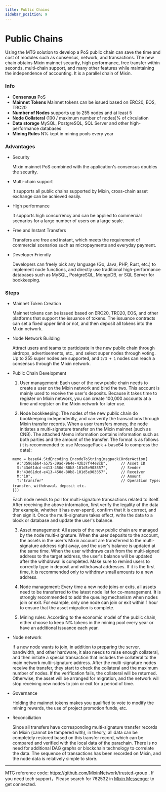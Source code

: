 ```yaml
---
title: Public Chains
sidebar_position: 9
---
```


# Public Chains

Using the MTG solution to develop a PoS public chain can save the time and cost of modules such as consensus, network, and transactions. The new chain obtains Mixin mainnet security, high performance, free transfer within seconds, multi-chain support, and many other features while maintaining the independence of accounting. It is a parallel chain of Mixin.


### Info

- **Consensus** PoS
- **Mainnet Tokens** Mainnet tokens can be issued based on ERC20, EOS, TRC20
- **Number of Nodes** supports up to 255 nodes and at least 5
- **Node Collateral** (100 / maximum number of nodes)% of circulation
- **Data storage** MySQL, PostgreSQL, SQL Server and other high-performance databases
- **Mining Rules** N% kept in mining pools every year

### Advantages

- Security

   Mixin mainnet PoS combined with the application's consensus doubles the security.

- Multi-chain support

  It supports all public chains supported by Mixin, cross-chain asset exchange can be achieved easily.

- High performance

  It supports high concurrency and can be applied to commercial scenarios for a large number of users on a large scale.

- Free and Instant Transfers

   Transfers are free and instant, which meets the requirement of commercial scenarios such as micropayments and everyday payment.

- Developer Friendly

   Developers can freely pick any language (Go, Java, PHP, Rust, etc.) to implement node functions, and directly use traditional high-performance databases such as MySQL, PostgreSQL, MongoDB, or SQL Server for bookkeeping.

### Steps

- Mainnet Token Creation

  Mainnet tokens can be issued based on ERC20, TRC20, EOS, and other platforms that support the issuance of tokens. The issuance contracts can set a fixed upper limit or not, and then deposit all tokens into the Mixin network.

- Node Network Building

  Attract users and teams to participate in the new public chain through airdrops, advertisements, etc., and select super nodes through voting. Up to 255 super nodes are supported, and `2/3 + 1` nodes can reach a consensus through the Mixin network.

- Public Chain Development

  1. User management: Each user of the new public chain needs to create a user on the Mixin network and bind the two. This account is mainly used to receive the user's deposits. Because it takes time to register on Mixin network, you can create 100,000 accounts at a time and register on the Mixin network for later use.

  2. Node bookkeeping: The nodes of the new public chain do bookkeeping independently, and can verify the transactions through Mixin transfer records. When a user transfers money, the node initiates a multi-signature transfer on the Mixin mainnet (such as CNB). The attached Memo information contains information such as both parties and the amount of the transfer. The format is as follows (it is recommended to use MessagePack + base64 to compress the data):


  ```golang
  memo = base64.StdEncoding.EncodeToString(msgpack(OrderAction{
    A:"3596ab64-a575-39ad-964e-43b37f44e8cb",      // Asset ID
    S:"43d61dcd-e413-450d-80b8-101d5e903357",      // Sender
    R:"43d61dcd-e413-450d-80b8-101d5e903357",      // Receiver
    M:"10",                                        // Amount
    T:"transfer"                                   // Operation Type: transfer、withdrawal、deposit etc.
  }))
  ```

  Each node needs to poll for multi-signature transactions related to itself. After receiving the above information, first verify the legality of the data (for example, whether it has over-spent), confirm that it is correct, and then sign it. Once the multi-signature takes effect, write the data to a block or database and update the user's balance.

  3. Asset management: All assets of the new public chain are managed by the node multi-signature. When the user deposits to the account, the assets in the user's Mixin account are transferred to the multi-signature address right away, and the user's balance is updated at the same time. When the user withdraws cash from the multi-signed address to the target address, the user's balance will be updated after the withdrawal is completed. Make sure to remind users to correctly type in deposit and withdrawal addresses. If it is the first time, it is recommended only to withdraw small amounts to a new address.

  4. Node management: Every time a new node joins or exits, all assets need to be transferred to the latest node list for co-management. It is strongly recommended to add the queuing mechanism when nodes join or exit. For example, only one node can join or exit within 1 hour to ensure that the asset migration is complete.

  5. Mining rules: According to the economic model of the public chain, either choose to keep N% tokens in the mining pool every year or have an additional issuance each year. 

- Node network

  If a new node wants to join, in addition to preparing the server, bandwidth, and other hardware, it also needs to raise enough collateral, and then initiate a special transaction that includes the collateral to the main network multi-signature address. After the multi-signature nodes receive the transfer, they start to check the collateral and the maximum number of nodes. If the verification fails, the collateral will be returned. Otherwise, the asset will be arranged for migration, and the network will stop receiving new nodes to join or exit for a period of time.

- Governance

  Holding the mainnet tokens makes you qualified to vote to modify the mining rewards, the use of project promotion funds, etc.

- Reconciliation

  Since all transfers have corresponding multi-signature transfer records on Mixin (cannot be tampered with), in theory, all data can be completely restored based on this transfer record, which can be compared and verified with the local data of the parachain. There is no need for additional DAG graphs or blockchain technology to correlate the data. The sequence of transactions has been recorded on Mixin, and the node data is relatively simple to store.
   

---
MTG reference code: https://github.com/MixinNetwork/trusted-group . If you need tech support，Please search for 762532 in [Mixin Messenger](https://w3c.group/c/1609251387450619) to get connected.
